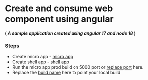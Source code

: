 # Create and consume web component using angular
#### ( _A sample application created using angular 17 and node 18_ )

###  Steps 
- Create micro app - [micro app]
- Create shell app - [shell app]
- Run the micro app prod build on 5000 port or [replace port] here.
- Replace the [build name] here to point your local build


[micro app]: <https://github.com/ajinath/angular-web-component/blob/main/micro-app/README.md>
[shell app]: <https://github.com/ajinath/angular-web-component/blob/main/shell-app/README.md>
[replace port]: <https://github.com/ajinath/angular-web-component/blob/2ddf1a60383c544e10ee47ac5a06b5e9c0f22c5a/shell-app/src/app/app.component.ts#L26C5-L26C38>
[build name]: <https://github.com/ajinath/angular-web-component/blob/2ddf1a60383c544e10ee47ac5a06b5e9c0f22c5a/shell-app/src/app/app.component.ts#L27C6-L27C30>
